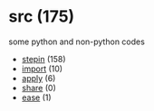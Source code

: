 # src (175)
some python and non-python codes

+ [stepin](stepin/README.md) (158)
+ [import](import/README.md) (10)
+ [apply](apply/README.md) (6)
+ [share](share/README.md) (0)
+ [ease](ease/README.md) (1)

